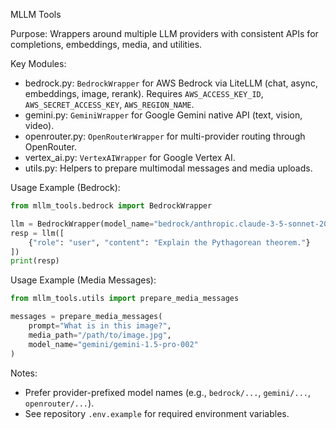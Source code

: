 MLLM Tools

Purpose: Wrappers around multiple LLM providers with consistent APIs for completions, embeddings, media, and utilities.

Key Modules:
- bedrock.py: `BedrockWrapper` for AWS Bedrock via LiteLLM (chat, async, embeddings, image, rerank). Requires `AWS_ACCESS_KEY_ID`, `AWS_SECRET_ACCESS_KEY`, `AWS_REGION_NAME`.
- gemini.py: `GeminiWrapper` for Google Gemini native API (text, vision, video).
- openrouter.py: `OpenRouterWrapper` for multi-provider routing through OpenRouter.
- vertex_ai.py: `VertexAIWrapper` for Google Vertex AI.
- utils.py: Helpers to prepare multimodal messages and media uploads.

Usage Example (Bedrock):
```python
from mllm_tools.bedrock import BedrockWrapper

llm = BedrockWrapper(model_name="bedrock/anthropic.claude-3-5-sonnet-20240620-v1:0", verbose=True)
resp = llm([
    {"role": "user", "content": "Explain the Pythagorean theorem."}
])
print(resp)
```

Usage Example (Media Messages):
```python
from mllm_tools.utils import prepare_media_messages

messages = prepare_media_messages(
    prompt="What is in this image?",
    media_path="/path/to/image.jpg",
    model_name="gemini/gemini-1.5-pro-002"
)
```

Notes:
- Prefer provider-prefixed model names (e.g., `bedrock/...`, `gemini/...`, `openrouter/...`).
- See repository `.env.example` for required environment variables.

